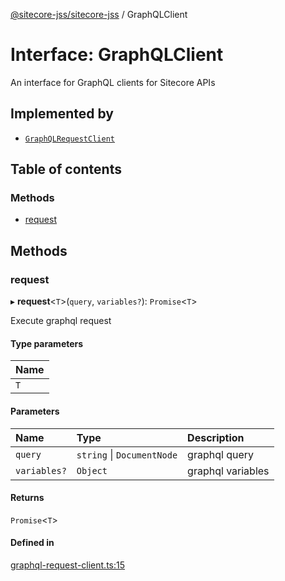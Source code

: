 [@sitecore-jss/sitecore-jss](../README.md) / GraphQLClient

# Interface: GraphQLClient

An interface for GraphQL clients for Sitecore APIs

## Implemented by

- [`GraphQLRequestClient`](../classes/GraphQLRequestClient.md)

## Table of contents

### Methods

- [request](GraphQLClient.md#request)

## Methods

### request

▸ **request**<`T`\>(`query`, `variables?`): `Promise`<`T`\>

Execute graphql request

#### Type parameters

| Name |
| :------ |
| `T` |

#### Parameters

| Name | Type | Description |
| :------ | :------ | :------ |
| `query` | `string` \| `DocumentNode` | graphql query |
| `variables?` | `Object` | graphql variables |

#### Returns

`Promise`<`T`\>

#### Defined in

[graphql-request-client.ts:15](https://github.com/Sitecore/jss/blob/f5c66a8c/packages/sitecore-jss/src/graphql-request-client.ts#L15)
